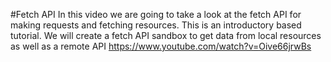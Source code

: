 #Fetch API
In this video we are going to take a look at the fetch API for making requests and fetching resources. This is an introductory based tutorial. We will create a fetch API sandbox to get data from local resources as well as a remote API
https://www.youtube.com/watch?v=Oive66jrwBs
